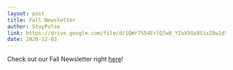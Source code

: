 ```yaml
---
layout: post
title: Fall Newsletter
author: StuyPulse
link: https://drive.google.com/file/d/1QWr7S54ErlQ7w8_YIuX5Gs8SixZ8w1d5/view?usp=sharing
date: 2020-12-03
---
```

Check out our Fall Newsletter right [here](https://drive.google.com/file/d/1QWr7S54ErlQ7w8_YIuX5Gs8SixZ8w1d5/view?usp=sharing)!
